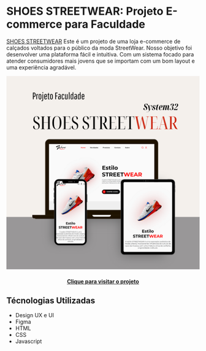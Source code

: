 # SHOES STREETWEAR: Projeto E-commerce para Faculdade

[SHOES STREETWEAR](https://hub-moraes.github.io/SITE/) Este é um projeto de uma loja e-commerce de calçados voltados para o público da moda StreetWear. Nosso objetivo foi desenvolver uma plataforma fácil e intuitiva. Com um sistema focado para atender consumidores mais jovens que se importam com um bom layout e uma experiência agradável.

![Exemplo de Interface](assets/img/preview.png)

<h4 align="center"><a href="https://hub-moraes.github.io/SITE/">Clique para visitar o projeto</a></h4>

## Técnologias Utilizadas ##

* Design UX e UI
* Figma
* HTML
* CSS
* Javascript
